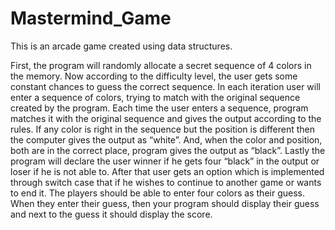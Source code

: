 # Mastermind_Game
This is an arcade game created using data structures.

First, the program will randomly allocate a secret sequence of 4 colors in the memory. Now according to the difficulty level, the user gets some constant chances to guess the correct sequence. In each iteration user will enter a sequence of colors, trying to match with the original sequence created by the program. Each time the user enters a sequence, program matches it with the original sequence and gives the output according to the rules. 
If any color is right in the sequence but the position is different then the computer gives the output as “white”. And, when the color and position, both are in the correct place, program gives the output as “black”. Lastly the program will declare the user winner if he gets four “black” in the output or loser if he is not able to. After that user gets an option which is implemented through switch case that if he wishes to continue to another game or wants to end it. 
The players should be able to enter four colors as their guess. When they enter their guess, then your program should display their guess and next to the guess it should display the score.
